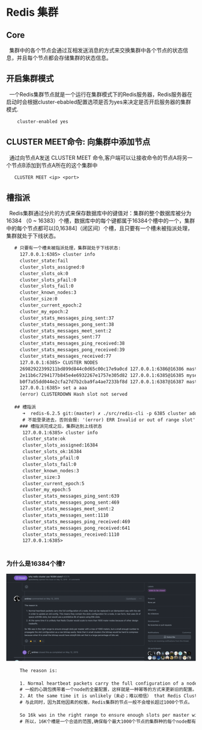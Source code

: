 # Redis 集群
## Core
&nbsp;&nbsp;集群中的各个节点会通过互相发送消息的方式来交换集群中各个节点的状态信息，并且每个节点都会存储集群的状态信息。

## 开启集群模式
&nbsp;&nbsp;一个Redis集群节点就是一个运行在集群模式下的Redis服务器，Redis服务器在启动时会根据cluster-ebabled配置选项是否为yes来决定是否开启服务器的集群模式.
```txt
    cluster-enabled yes
```

## CLUSTER MEET命令: 向集群中添加节点
&nbsp;&nbsp;通过向节点A发送 CLUSTER MEET 命令,客户端可以让接收命令的节点A将另一个节点B添加到节点A所在的这个集群中
```txt
   CLUSTER MEET <ip> <port>
```

## 槽指派
&nbsp;&nbsp;Redis集群通过分片的方式来保存数据库中的键值对：集群的整个数据库被分为16384 （0 ~ 16383）个槽，数据库中的每个键都属于16384个槽中的一个，集群中的每个节点都可以[0,16384]（闭区间）个槽，且只要有一个槽未被指派处理，集群就处于下线状态。
```txt
   # 只要有一个槽未被指派处理，集群就处于下线状态:
     127.0.0.1:6385> cluster info
     cluster_state:fail
     cluster_slots_assigned:0
     cluster_slots_ok:0
     cluster_slots_pfail:0
     cluster_slots_fail:0
     cluster_known_nodes:3
     cluster_size:0
     cluster_current_epoch:2
     cluster_my_epoch:2
     cluster_stats_messages_ping_sent:37
     cluster_stats_messages_pong_sent:38
     cluster_stats_messages_meet_sent:2
     cluster_stats_messages_sent:77
     cluster_stats_messages_ping_received:38
     cluster_stats_messages_pong_received:39
     cluster_stats_messages_received:77
     127.0.0.1:6385> CLUSTER NODES
     26982922399211bd899d844c0d65c00c17e9a0cd 127.0.0.1:6386@16386 master - 0 1686217557644 1 connected
     2e11b6c7294177b845e4e6932267e1757e305d82 127.0.0.1:6385@16385 myself,master - 0 1686217555000 2 connected
     b0f7a55dd044e2cfa27d7b2cba9fa4ae7233bf8d 127.0.0.1:6387@16387 master - 0 1686217556608 0 connected
     127.0.0.1:6385> set a aaa
     (error) CLUSTERDOWN Hash slot not served
   
   ## 槽指派
      ➜  redis-6.2.5 git:(master) ✗ ./src/redis-cli -p 6385 cluster addslots {1..5000}
      # 不能登录进去，否则会报: '(error) ERR Invalid or out of range slot'
     ### 槽指派完成之后，集群达到上线状态
      127.0.0.1:6385> cluster info
      cluster_state:ok
      cluster_slots_assigned:16384
      cluster_slots_ok:16384
      cluster_slots_pfail:0
      cluster_slots_fail:0
      cluster_known_nodes:3
      cluster_size:3
      cluster_current_epoch:5
      cluster_my_epoch:5
      cluster_stats_messages_ping_sent:639
      cluster_stats_messages_pong_sent:469
      cluster_stats_messages_meet_sent:2
      cluster_stats_messages_sent:1110
      cluster_stats_messages_ping_received:469
      cluster_stats_messages_pong_received:641
      cluster_stats_messages_received:1110
      127.0.0.1:6385> 
   
```
### 为什么是16384个槽?
<img src="./pics/why-16384-slots.png"/>

```txt
     The reason is:
     
     1. Normal heartbeat packets carry the full configuration of a node, that can be replaced in an idempotent(幂等) way with the old in order to update an old config. This means they contain the slots configuration for a node, in raw form(以原始形式), that uses 2k of space with16k slots, but would use a prohibitive（（费用或价格）高得令人望而却步的；限制性的，禁止的；） 8k of space using 65k slots.
     # 一般的心跳包携带着一个node的全量配置，这样就是一种幂等的方式来更新旧的配置。这意味着心跳包包含这个node关于slots的配置，在原始的形式中，使用2K的空间来传递16K个slot，但是使用8K空间来传递65K个槽的代价是令人望而却步的。
     2. At the same time it is unlikely（未必；难以相信） that Redis Cluster would scale to more than 1000 mater nodes because of other design tradeoffs.
     # 与此同时，因为其他因素的权衡，Redis集群的节点一般不会增长超过1000个节点。
     
     So 16k was in the right range to ensure enough slots per master with a max of 1000 maters, but a small enough number to propagate the slot configuration as a raw bitmap easily. Note that in small clusters the bitmap would be hard to compress because when N is small the bitmap would have slots/N bits set that is a large percentage of bits set.
     # 所以，16K个槽是一个合适的范围,确保每个最大1000个节点的集群种的每个node都有足够的slot。当数量足够小的时候，可以轻松将插槽配置转换为位图传输。请注意，在小数量节点的集群中，bitmap很难被压缩。
```

